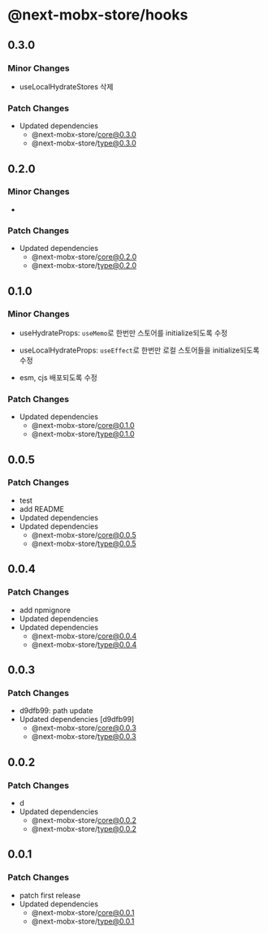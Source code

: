 # @next-mobx-store/hooks

## 0.3.0

### Minor Changes

- useLocalHydrateStores 삭제

### Patch Changes

- Updated dependencies
  - @next-mobx-store/core@0.3.0
  - @next-mobx-store/type@0.3.0

## 0.2.0

### Minor Changes

- 

### Patch Changes

- Updated dependencies
  - @next-mobx-store/core@0.2.0
  - @next-mobx-store/type@0.2.0

## 0.1.0

### Minor Changes

- useHydrateProps: `useMemo`로 한번만 스토어를 initialize되도록 수정
- useLocalHydrateProps: `useEffect`로 한번만 로컬 스토어들을 initialize되도록 수정

- esm, cjs 배포되도록 수정

### Patch Changes

- Updated dependencies
  - @next-mobx-store/core@0.1.0
  - @next-mobx-store/type@0.1.0

## 0.0.5

### Patch Changes

- test
- add README
- Updated dependencies
- Updated dependencies
  - @next-mobx-store/core@0.0.5
  - @next-mobx-store/type@0.0.5

## 0.0.4

### Patch Changes

- add npmignore
- Updated dependencies
- Updated dependencies
  - @next-mobx-store/core@0.0.4
  - @next-mobx-store/type@0.0.4

## 0.0.3

### Patch Changes

- d9dfb99: path update
- Updated dependencies [d9dfb99]
  - @next-mobx-store/core@0.0.3
  - @next-mobx-store/type@0.0.3

## 0.0.2

### Patch Changes

- d
- Updated dependencies
  - @next-mobx-store/core@0.0.2
  - @next-mobx-store/type@0.0.2

## 0.0.1

### Patch Changes

- patch first release
- Updated dependencies
  - @next-mobx-store/core@0.0.1
  - @next-mobx-store/type@0.0.1
